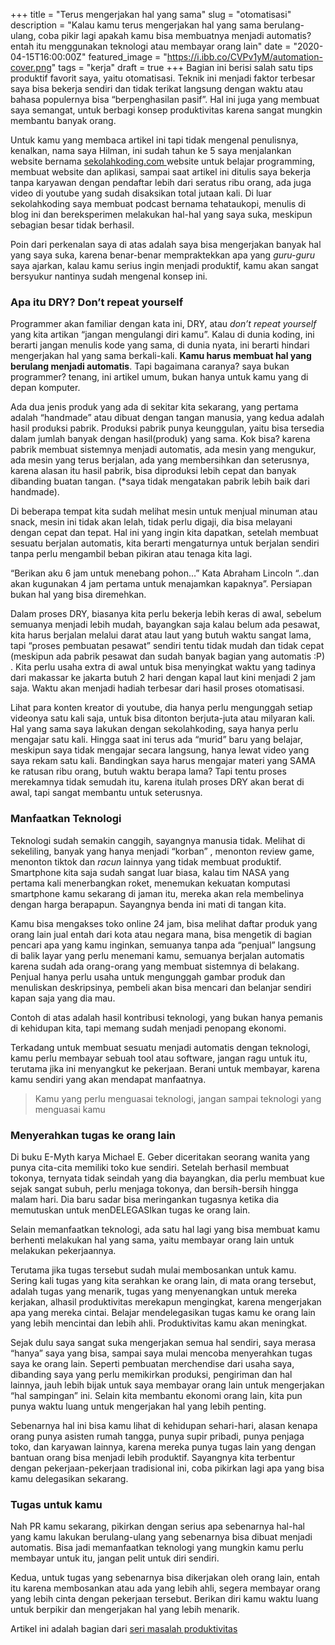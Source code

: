+++
title = "Terus mengerjakan hal yang sama"
slug = "otomatisasi"
description = "Kalau kamu terus mengerjakan hal yang sama berulang-ulang, coba pikir lagi apakah kamu bisa membuatnya menjadi automatis? entah itu menggunakan teknologi atau membayar orang lain"
date = "2020-04-15T16:00:00Z"
featured_image = "https://i.ibb.co/CVPv1yM/automation-cover.png"
tags = "kerja"
draft = true
+++ 
Bagian ini berisi salah satu tips produktif favorit saya, yaitu otomatisasi. Teknik ini menjadi faktor terbesar saya bisa bekerja sendiri dan tidak terikat langsung dengan waktu atau bahasa populernya bisa “berpenghasilan pasif”. Hal ini juga yang membuat saya semangat, untuk berbagi konsep produktivitas karena sangat mungkin membantu banyak orang.

Untuk kamu yang membaca artikel ini tapi tidak mengenal penulisnya, kenalkan, nama saya Hilman, ini sudah tahun ke 5 saya menjalankan website bernama [sekolahkoding.com ](https://sekolahkoding.com/)website untuk belajar programming, membuat website dan aplikasi, sampai saat artikel ini ditulis saya bekerja tanpa karyawan dengan pendaftar lebih dari seratus ribu orang, ada juga video di youtube yang sudah disaksikan total jutaan kali. Di luar sekolahkoding saya membuat podcast bernama tehataukopi, menulis di blog ini dan bereksperimen melakukan hal-hal yang saya suka, meskipun sebagian besar tidak berhasil.

Poin dari perkenalan saya di atas adalah saya bisa mengerjakan banyak hal yang saya suka, karena benar-benar mempraktekkan apa yang _guru-guru_ saya ajarkan, kalau kamu serius ingin menjadi produktif, kamu akan sangat bersyukur nantinya sudah mengenal konsep ini.

### **Apa itu DRY? Don’t repeat yourself**

Programmer akan familiar dengan kata ini, DRY, atau _don’t repeat yourself_ yang kita artikan “jangan mengulangi diri kamu”. Kalau di dunia koding, ini berarti jangan menulis kode yang sama, di dunia nyata, ini berarti hindari mengerjakan hal yang sama berkali-kali. **Kamu harus membuat hal yang berulang menjadi automatis**. Tapi bagaimana caranya? saya bukan programmer? tenang, ini artikel umum, bukan hanya untuk kamu yang di depan komputer.

Ada dua jenis produk yang ada di sekitar kita sekarang, yang pertama adalah “handmade” atau dibuat dengan tangan manusia, yang kedua adalah hasil produksi pabrik. Produksi pabrik punya keunggulan, yaitu bisa tersedia dalam jumlah banyak dengan hasil(produk) yang sama. Kok bisa? karena pabrik membuat sistemnya menjadi automatis, ada mesin yang mengukur, ada mesin yang terus berjalan, ada yang membersihkan dan seterusnya, karena alasan itu hasil pabrik, bisa diproduksi lebih cepat dan banyak dibanding buatan tangan. (*saya tidak mengatakan pabrik lebih baik dari handmade).

Di beberapa tempat kita sudah melihat mesin untuk menjual minuman atau snack, mesin ini tidak akan lelah, tidak perlu digaji, dia bisa melayani dengan cepat dan tepat. Hal ini yang ingin kita dapatkan, setelah membuat sesuatu berjalan automatis, kita berarti mengaturnya untuk berjalan sendiri tanpa perlu mengambil beban pikiran atau tenaga kita lagi.

“Berikan aku 6 jam untuk menebang pohon…” Kata Abraham Lincoln “..dan akan kugunakan 4 jam pertama untuk menajamkan kapaknya”. Persiapan bukan hal yang bisa diremehkan.

Dalam proses DRY, biasanya kita perlu bekerja lebih keras di awal, sebelum semuanya menjadi lebih mudah, bayangkan saja kalau belum ada pesawat, kita harus berjalan melalui darat atau laut yang butuh waktu sangat lama, tapi “proses pembuatan pesawat” sendiri tentu tidak mudah dan tidak cepat (meskipun ada pabrik pesawat dan sudah banyak bagian yang automatis :P) . Kita perlu usaha extra di awal untuk bisa menyingkat waktu yang tadinya dari makassar ke jakarta butuh 2 hari dengan kapal laut kini menjadi 2 jam saja. Waktu akan menjadi hadiah terbesar dari hasil proses otomatisasi.

Lihat para konten kreator di youtube, dia hanya perlu mengunggah setiap videonya satu kali saja, untuk bisa ditonton berjuta-juta atau milyaran kali. Hal yang sama saya lakukan dengan sekolahkoding, saya hanya perlu mengajar satu kali. Hingga saat ini terus ada “murid” baru yang belajar, meskipun saya tidak mengajar secara langsung, hanya lewat video yang saya rekam satu kali. Bandingkan saya harus mengajar materi yang SAMA ke ratusan ribu orang, butuh waktu berapa lama? Tapi tentu proses merekamnya tidak semudah itu, karena itulah proses DRY akan berat di awal, tapi sangat membantu untuk seterusnya.

### **Manfaatkan Teknologi**

Teknologi sudah semakin canggih, sayangnya manusia tidak. Melihat di sekeliling, banyak yang hanya menjadi “korban” , menonton review game, menonton tiktok dan _racun_ lainnya yang tidak membuat produktif. Smartphone kita saja sudah sangat luar biasa, kalau tim NASA yang pertama kali menerbangkan roket, menemukan kekuatan komputasi smartphone kamu sekarang di jaman itu, mereka akan rela membelinya dengan harga berapapun. Sayangnya benda ini mati di tangan kita.

Kamu bisa mengakses toko online 24 jam,  bisa melihat daftar produk yang orang lain jual entah dari kota atau negara mana, bisa mengetik di bagian pencari apa yang kamu inginkan, semuanya tanpa ada “penjual” langsung di balik layar yang perlu menemani kamu, semuanya berjalan automatis karena sudah ada orang-orang yang membuat sistemnya di belakang. Penjual hanya perlu usaha untuk mengunggah gambar produk dan menuliskan deskripsinya, pembeli akan bisa mencari dan belanjar sendiri kapan saja yang dia mau.

Contoh di atas adalah hasil kontribusi teknologi, yang bukan hanya pemanis di kehidupan kita, tapi memang sudah menjadi penopang ekonomi.

Terkadang untuk membuat sesuatu menjadi automatis dengan teknologi, kamu perlu membayar sebuah tool atau software, jangan ragu untuk itu, terutama jika ini menyangkut ke pekerjaan. Berani untuk membayar, karena kamu sendiri yang akan mendapat manfaatnya.

> Kamu yang perlu menguasai teknologi, jangan sampai teknologi yang menguasai kamu

### **Menyerahkan tugas ke orang lain**

Di buku E-Myth karya Michael E. Geber diceritakan seorang wanita yang punya cita-cita memiliki toko kue sendiri. Setelah berhasil membuat tokonya, ternyata tidak seindah yang dia bayangkan, dia perlu membuat kue sejak sangat subuh, perlu menjaga tokonya, dan bersih-bersih hingga malam hari. Dia baru sadar bisa meringankan tugasnya ketika dia memutuskan untuk menDELEGASIkan tugas ke orang lain.

Selain memanfaatkan teknologi, ada satu hal lagi yang bisa membuat kamu berhenti melakukan hal yang sama, yaitu membayar orang lain untuk melakukan pekerjaannya.

Terutama jika tugas tersebut sudah mulai membosankan untuk kamu. Sering kali tugas yang kita serahkan ke orang lain, di mata orang tersebut, adalah tugas yang menarik, tugas yang menyenangkan untuk mereka kerjakan, alhasil produktivitas merekapun mengingkat, karena mengerjakan apa yang mereka cintai. Belajar mendelegasikan tugas kamu ke orang lain yang lebih mencintai dan lebih ahli. Produktivitas kamu akan meningkat.

Sejak dulu saya sangat suka mengerjakan semua hal sendiri, saya merasa “hanya” saya yang bisa, sampai saya mulai mencoba menyerahkan tugas saya ke orang lain. Seperti pembuatan merchendise dari usaha saya, dibanding saya yang perlu memikirkan produksi, pengiriman dan hal lainnya, jauh lebih bijak untuk saya membayar orang lain untuk mengerjakan “hal sampingan” ini. Selain kita membantu ekonomi orang lain, kita pun punya waktu luang untuk mengerjakan hal yang lebih penting.

Sebenarnya hal ini bisa kamu lihat di kehidupan sehari-hari, alasan kenapa orang punya asisten rumah tangga, punya supir pribadi, punya penjaga toko, dan karyawan lainnya, karena mereka punya tugas lain yang dengan bantuan orang bisa menjadi lebih produktif. Sayangnya kita terbentur dengan pekerjaan-pekerjaan tradisional ini, coba pikirkan lagi apa yang bisa kamu delegasikan sekarang.

### **Tugas untuk kamu**

Nah PR kamu sekarang, pikirkan dengan serius apa sebenarnya hal-hal yang kamu lakukan berulang-ulang yang sebenarnya bisa dibuat menjadi automatis. Bisa jadi memanfaatkan teknologi yang mungkin kamu perlu membayar untuk itu, jangan pelit untuk diri sendiri.

Kedua, untuk tugas yang sebenarnya bisa dikerjakan oleh orang lain, entah itu karena membosankan atau ada yang lebih ahli, segera membayar orang yang lebih cinta dengan pekerjaan tersebut. Berikan diri kamu waktu luang untuk berpikir dan mengerjakan hal yang lebih menarik.

Artikel ini adalah bagian dari [seri masalah produktivitas](https://hilman.space/produktivitas/)
